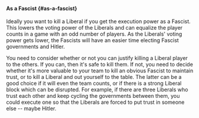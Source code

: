 #### As a Fascist {#as-a-fascist}

Ideally you want to kill a Liberal if you get the execution power as a Fascist. This lowers the voting power of the Liberals and can equalize the player counts in a game with an odd number of players. As the Liberals' voting power gets lower, the Fascists will have an easier time electing Fascist governments and Hitler.

You need to consider whether or not you can justify killing a Liberal player to the others. If you can, then it's safe to kill them. If not, you need to decide whether it's more valuable to your team to kill an obvious Fascist to maintain trust, or to kill a Liberal and out yourself to the table. The latter can be a good choice if it will even the team counts, or if there is a strong Liberal block which can be disrupted.  For example, if there are three Liberals who trust each other and keep cycling the governments between them, you could execute one so that the Liberals are forced to put trust in someone else -- maybe Hitler.

